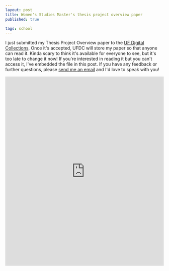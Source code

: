 ```yaml
---
layout: post
title: Women's Studies Master's thesis project overview paper
published: true

tags: school
---
```

I just submitted my Thesis Project Overview paper to the [UF Digital Collections](http://ufdc.ufl.edu). Once it's accepted, UFDC will store my paper so that anyone can read it. Kinda scary to think it's available for everyone to see, but it's too late to change it now! If you're interested in reading it but you can't access it, I've embedded the file in this post. If you have any feedback or further questions, please [send me an email](mailto:tdannecy@gmail.com) and I'd love to speak with you!

<iframe src='https://onedrive.live.com/embed?cid=AE0E1D832FB8F14F&resid=AE0E1D832FB8F14F%21311&authkey=ABcY40QLVKgiD-s&em=2&wdStartOn=1' width='100%' height='600px' frameborder='0'></iframe>